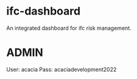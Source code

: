 # ifc-dashboard
An integrated dashboard for ifc risk management. 
# ADMIN 
User: acacia
Pass: acaciadevelopment2022
